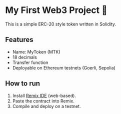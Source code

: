 # My First Web3 Project 🚀

This is a simple ERC-20 style token written in Solidity.

## Features
- Name: MyToken (MTK)
- 18 decimals
- Transfer function
- Deployable on Ethereum testnets (Goerli, Sepolia)

## How to run
1. Install [Remix IDE](https://remix.ethereum.org/) (web-based).
2. Paste the contract into Remix.
3. Compile and deploy on a testnet.
